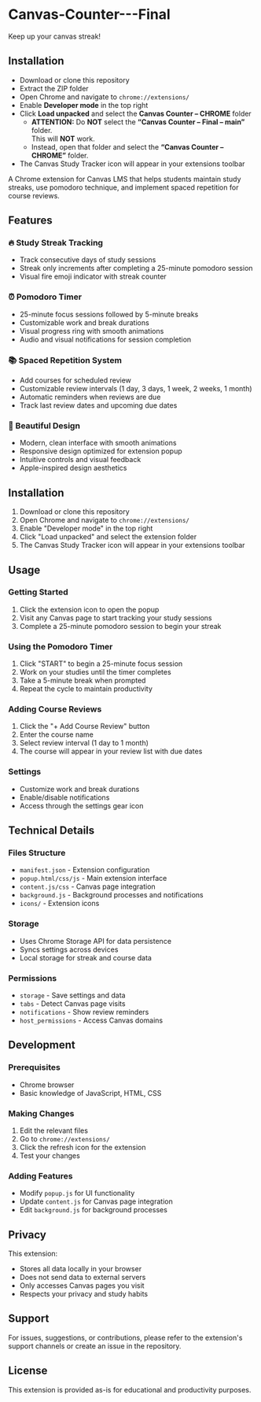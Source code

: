 # Canvas-Counter---Final
Keep up your canvas streak!

## Installation
- Download or clone this repository  
- Extract the ZIP folder  
- Open Chrome and navigate to `chrome://extensions/`  
- Enable **Developer mode** in the top right  
- Click **Load unpacked** and select the **Canvas Counter – CHROME** folder  
  - **ATTENTION:** Do **NOT** select the **“Canvas Counter – Final – main”** folder.  
    This will **NOT** work.  
  - Instead, open that folder and select the **“Canvas Counter – CHROME”** folder.  
- The Canvas Study Tracker icon will appear in your extensions toolbar

A Chrome extension for Canvas LMS that helps students maintain study streaks, use pomodoro technique, and implement spaced repetition for course reviews.

## Features

### 🔥 Study Streak Tracking
- Track consecutive days of study sessions
- Streak only increments after completing a 25-minute pomodoro session
- Visual fire emoji indicator with streak counter

### ⏰ Pomodoro Timer
- 25-minute focus sessions followed by 5-minute breaks
- Customizable work and break durations
- Visual progress ring with smooth animations
- Audio and visual notifications for session completion

### 📚 Spaced Repetition System
- Add courses for scheduled review
- Customizable review intervals (1 day, 3 days, 1 week, 2 weeks, 1 month)
- Automatic reminders when reviews are due
- Track last review dates and upcoming due dates

### 🎨 Beautiful Design
- Modern, clean interface with smooth animations
- Responsive design optimized for extension popup
- Intuitive controls and visual feedback
- Apple-inspired design aesthetics

## Installation

1. Download or clone this repository
2. Open Chrome and navigate to `chrome://extensions/`
3. Enable "Developer mode" in the top right
4. Click "Load unpacked" and select the extension folder
5. The Canvas Study Tracker icon will appear in your extensions toolbar

## Usage

### Getting Started
1. Click the extension icon to open the popup
2. Visit any Canvas page to start tracking your study sessions
3. Complete a 25-minute pomodoro session to begin your streak

### Using the Pomodoro Timer
1. Click "START" to begin a 25-minute focus session
2. Work on your studies until the timer completes
3. Take a 5-minute break when prompted
4. Repeat the cycle to maintain productivity

### Adding Course Reviews
1. Click the "+ Add Course Review" button
2. Enter the course name
3. Select review interval (1 day to 1 month)
4. The course will appear in your review list with due dates

### Settings
- Customize work and break durations
- Enable/disable notifications
- Access through the settings gear icon

## Technical Details

### Files Structure
- `manifest.json` - Extension configuration
- `popup.html/css/js` - Main extension interface
- `content.js/css` - Canvas page integration
- `background.js` - Background processes and notifications
- `icons/` - Extension icons

### Storage
- Uses Chrome Storage API for data persistence
- Syncs settings across devices
- Local storage for streak and course data

### Permissions
- `storage` - Save settings and data
- `tabs` - Detect Canvas page visits
- `notifications` - Show review reminders
- `host_permissions` - Access Canvas domains

## Development

### Prerequisites
- Chrome browser
- Basic knowledge of JavaScript, HTML, CSS

### Making Changes
1. Edit the relevant files
2. Go to `chrome://extensions/`
3. Click the refresh icon for the extension
4. Test your changes

### Adding Features
- Modify `popup.js` for UI functionality
- Update `content.js` for Canvas page integration
- Edit `background.js` for background processes

## Privacy

This extension:
- Stores all data locally in your browser
- Does not send data to external servers
- Only accesses Canvas pages you visit
- Respects your privacy and study habits

## Support

For issues, suggestions, or contributions, please refer to the extension's support channels or create an issue in the repository.

## License

This extension is provided as-is for educational and productivity purposes.
